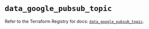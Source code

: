 # `data_google_pubsub_topic`

Refer to the Terraform Registry for docs: [`data_google_pubsub_topic`](https://registry.terraform.io/providers/hashicorp/google-beta/6.38.0/docs/data-sources/google_pubsub_topic).
